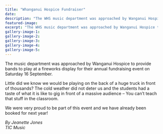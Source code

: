 ```yaml
---
title: "Whanganui Hospice Fundraiser"
date: 
description: "The WHS music department was approached by Wanganui Hospice to provide bands to play at a fireworks display"
featured-image: 
excerpt: "The WHS music department was approached by Wanganui Hospice to provide bands to play at a fireworks display for their annual fundraising event on Saturday 16 September."
gallery-image-1: 
gallery-image-2: 
gallery-image-3: 
gallery-image-4: 
gallery-image-5: 
---
```


<p>The music department was approached by Wanganui Hospice to provide bands to play at a fireworks display for their annual fundraising event on Saturday 16 September.</p>
<p>Little did we know we would be playing on the back of a huge truck in front of thousands? The cold weather did not deter us and the students had a taste of what it is like to gig in front of a massive audience &ndash; You can&rsquo;t teach that stuff in the classroom.</p>
<p>We were very proud to be part of this event and we have already been booked for next year!</p>
<p><em>By Jeanette Jones</em><br /><em>TIC Music</em></p>


